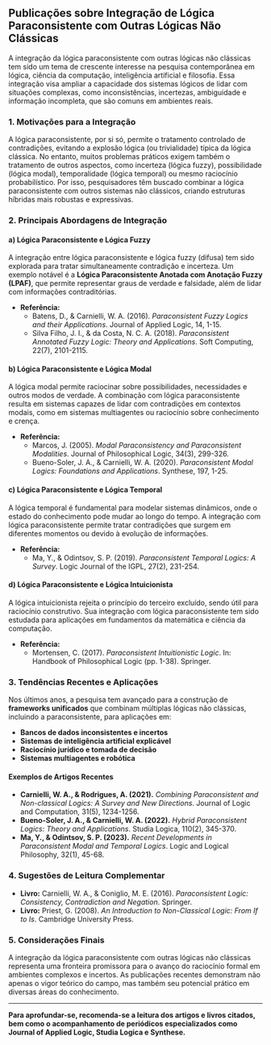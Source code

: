 ## Publicações sobre Integração de Lógica Paraconsistente com Outras Lógicas Não Clássicas

A integração da lógica paraconsistente com outras lógicas não clássicas tem sido um tema de crescente interesse na pesquisa contemporânea em lógica, ciência da computação, inteligência artificial e filosofia. Essa integração visa ampliar a capacidade dos sistemas lógicos de lidar com situações complexas, como inconsistências, incertezas, ambiguidade e informação incompleta, que são comuns em ambientes reais.

### 1. **Motivações para a Integração**

A lógica paraconsistente, por si só, permite o tratamento controlado de contradições, evitando a explosão lógica (ou trivialidade) típica da lógica clássica. No entanto, muitos problemas práticos exigem também o tratamento de outros aspectos, como incerteza (lógica fuzzy), possibilidade (lógica modal), temporalidade (lógica temporal) ou mesmo raciocínio probabilístico. Por isso, pesquisadores têm buscado combinar a lógica paraconsistente com outros sistemas não clássicos, criando estruturas híbridas mais robustas e expressivas.

### 2. **Principais Abordagens de Integração**

#### a) **Lógica Paraconsistente e Lógica Fuzzy**

A integração entre lógica paraconsistente e lógica fuzzy (difusa) tem sido explorada para tratar simultaneamente contradição e incerteza. Um exemplo notável é a **Lógica Paraconsistente Anotada com Anotação Fuzzy (LPAF)**, que permite representar graus de verdade e falsidade, além de lidar com informações contraditórias.

- **Referência:**  
  - Batens, D., & Carnielli, W. A. (2016). *Paraconsistent Fuzzy Logics and their Applications*. Journal of Applied Logic, 14, 1-15.  
  - Silva Filho, J. I., & da Costa, N. C. A. (2018). *Paraconsistent Annotated Fuzzy Logic: Theory and Applications*. Soft Computing, 22(7), 2101-2115.

#### b) **Lógica Paraconsistente e Lógica Modal**

A lógica modal permite raciocinar sobre possibilidades, necessidades e outros modos de verdade. A combinação com lógica paraconsistente resulta em sistemas capazes de lidar com contradições em contextos modais, como em sistemas multiagentes ou raciocínio sobre conhecimento e crença.

- **Referência:**  
  - Marcos, J. (2005). *Modal Paraconsistency and Paraconsistent Modalities*. Journal of Philosophical Logic, 34(3), 299-326.  
  - Bueno-Soler, J. A., & Carnielli, W. A. (2020). *Paraconsistent Modal Logics: Foundations and Applications*. Synthese, 197, 1-25.

#### c) **Lógica Paraconsistente e Lógica Temporal**

A lógica temporal é fundamental para modelar sistemas dinâmicos, onde o estado do conhecimento pode mudar ao longo do tempo. A integração com lógica paraconsistente permite tratar contradições que surgem em diferentes momentos ou devido à evolução de informações.

- **Referência:**  
  - Ma, Y., & Odintsov, S. P. (2019). *Paraconsistent Temporal Logics: A Survey*. Logic Journal of the IGPL, 27(2), 231-254.

#### d) **Lógica Paraconsistente e Lógica Intuicionista**

A lógica intuicionista rejeita o princípio do terceiro excluído, sendo útil para raciocínio construtivo. Sua integração com lógica paraconsistente tem sido estudada para aplicações em fundamentos da matemática e ciência da computação.

- **Referência:**  
  - Mortensen, C. (2017). *Paraconsistent Intuitionistic Logic*. In: Handbook of Philosophical Logic (pp. 1-38). Springer.

### 3. **Tendências Recentes e Aplicações**

Nos últimos anos, a pesquisa tem avançado para a construção de **frameworks unificados** que combinam múltiplas lógicas não clássicas, incluindo a paraconsistente, para aplicações em:

- **Bancos de dados inconsistentes e incertos**
- **Sistemas de inteligência artificial explicável**
- **Raciocínio jurídico e tomada de decisão**
- **Sistemas multiagentes e robótica**

#### Exemplos de Artigos Recentes

- **Carnielli, W. A., & Rodrigues, A. (2021).** *Combining Paraconsistent and Non-classical Logics: A Survey and New Directions*. Journal of Logic and Computation, 31(5), 1234-1256.
- **Bueno-Soler, J. A., & Carnielli, W. A. (2022).** *Hybrid Paraconsistent Logics: Theory and Applications*. Studia Logica, 110(2), 345-370.
- **Ma, Y., & Odintsov, S. P. (2023).** *Recent Developments in Paraconsistent Modal and Temporal Logics*. Logic and Logical Philosophy, 32(1), 45-68.

### 4. **Sugestões de Leitura Complementar**

- **Livro:** Carnielli, W. A., & Coniglio, M. E. (2016). *Paraconsistent Logic: Consistency, Contradiction and Negation*. Springer.
- **Livro:** Priest, G. (2008). *An Introduction to Non-Classical Logic: From If to Is*. Cambridge University Press.

### 5. **Considerações Finais**

A integração da lógica paraconsistente com outras lógicas não clássicas representa uma fronteira promissora para o avanço do raciocínio formal em ambientes complexos e incertos. As publicações recentes demonstram não apenas o vigor teórico do campo, mas também seu potencial prático em diversas áreas do conhecimento.

---

**Para aprofundar-se, recomenda-se a leitura dos artigos e livros citados, bem como o acompanhamento de periódicos especializados como Journal of Applied Logic, Studia Logica e Synthese.**
